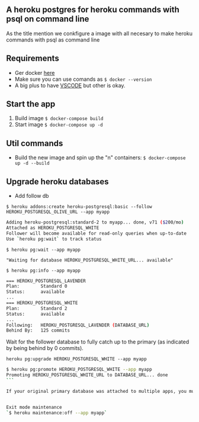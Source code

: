 ## A heroku postgres for heroku commands with psql on command line


As the title mention we conkfigure a image with all necesary to make heroku commands with psql as command line

## Requirements

-  Ger docker [here](https://docs.docker.com/get-docker/)
- Make sure you can use comands as `$ docker --version`
- A big plus to have [VSCODE](https://code.visualstudio.com/download) but other is okay.

## Start the app

1. Build image
`$ docker-compose build`
2. Start image
 `$ docker-compose up -d`


## Util commands

- Build the new image and spin up the "n" containers:
`$ docker-compose up -d --build`


## Upgrade heroku databases

- Add follow db

`$ heroku addons:create heroku-postgresql:basic --follow HEROKU_POSTGRESQL_OLIVE_URL --app myapp`

```bash
Adding heroku-postgresql:standard-2 to myapp... done, v71 ($200/mo)
Attached as HEROKU_POSTGRESQL_WHITE
Follower will become available for read-only queries when up-to-date
Use `heroku pg:wait` to track status
```

`$ heroku pg:wait --app myapp`

`"Waiting for database HEROKU_POSTGRESQL_WHITE_URL... available"`

`$ heroku pg:info --app myapp`

```bash
=== HEROKU_POSTGRESQL_LAVENDER
Plan:        Standard 0
Status:      available
...
=== HEROKU_POSTGRESQL_WHITE
Plan:        Standard 2
Status:      available
...
Following:   HEROKU_POSTGRESQL_LAVENDER (DATABASE_URL)
Behind By:   125 commits
```

Wait for the follower database to fully catch up to the primary (as indicated by being behind by 0 commits).

`heroku pg:upgrade HEROKU_POSTGRESQL_WHITE --app myapp`

````bash
$ heroku pg:promote HEROKU_POSTGRESQL_WHITE --app myapp
Promoting HEROKU_POSTGRESQL_WHITE_URL to DATABASE_URL... done
```

If your original primary database was attached to multiple apps, you must attach your new database to those apps with heroku `addons:attach`.


Exit mode maintenance
`$ heroku maintenance:off --app myapp`
